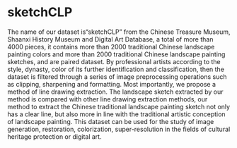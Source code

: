 # sketchCLP
The name of our dataset is“sketchCLP” from the Chinese Treasure Museum, Shaanxi History Museum and Digital Art Database, a total of more than 4000 pieces, it contains more than 2000 traditional Chinese landscape painting colors and more than 2000 traditional Chinese landscape painting sketches, and are paired dataset. By professional artists according to the style, dynasty, color of its further identification and classification, then the dataset is filtered through a series of image preprocessing operations such as clipping, sharpening and formatting. Most importantly, we propose a method of line drawing extraction. The landscape sketch extracted by our method is compared with other line drawing extraction methods, our method to extract the Chinese traditional landscape painting sketch not only has a clear line, but also more in line with the traditional artistic conception of landscape painting. This dataset can be used for the study of image generation, restoration, colorization, super-resolution in the fields of cultural heritage protection or digital art.
